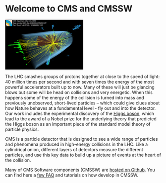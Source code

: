 
# Welcome to CMS and CMSSW

<tr>
    <td> <img src="../images/jets_v1.png" alt="Drawing" width="50%" align="center"/> </td>
</tr> 

The LHC smashes groups of protons together at close to the speed of light: 40
million times per second and with seven times the energy of the most powerful
accelerators built up to now. Many of these will just be glancing blows but
some will be head on collisions and very energetic. When this happens some of
the energy of the collision is turned into mass and previously unobserved,
short-lived particles – which could give clues about how Nature behaves at a
fundamental level - fly out and into the detector. Our work includes the experimental
discovery of the [Higgs boson](http://home.cern/topics/higgs-boson), which lead to the
award of a Nobel prize for the underlying theory that predicted the Higgs boson
as an important piece of the standard model theory of particle physics.

CMS is a particle detector that is designed to see a wide range of particles
and phenomena produced in high-energy collisions in the LHC. Like a cylindrical
onion, different layers of detectors measure the different particles, and use
this key data to build up a picture of events at the heart of the collision.

Many of CMS Software components (CMSSW) are [hosted on
Github](https://github.com/cms-sw). You can find here a [few FAQ](faq.html)
and tutorials on how develop in CMSSW.
